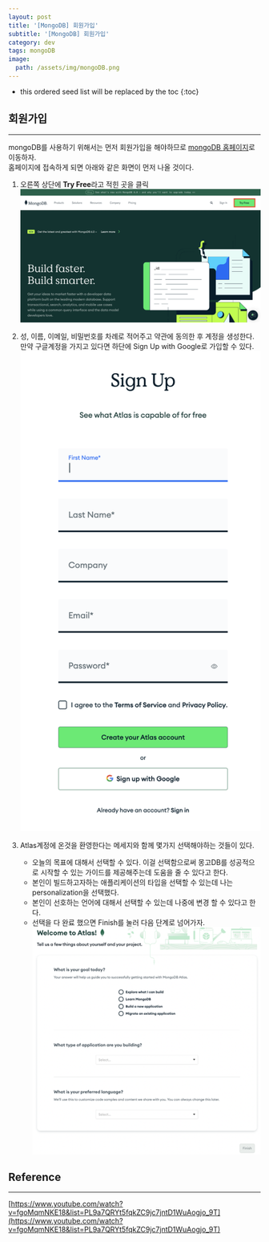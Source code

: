 ```yaml
---
layout: post
title: '[MongoDB] 회원가입'
subtitle: '[MongoDB] 회원가입'
category: dev
tags: mongoDB
image:
  path: /assets/img/mongoDB.png
---
```


<!-- prettier-ignore -->
* this ordered seed list will be replaced by the toc 
{:toc}

## 회원가입

---

mongoDB를 사용하기 위해서는 먼저 회원가입을 해야하므로 [mongoDB 홈페이지](https://www.mongodb.com/)로 이동하자.  
홈페이지에 접속하게 되면 아래와 같은 화면이 먼저 나올 것이다.

1. 오른쪽 상단에 **Try Free**라고 적힌 곳을 클릭
   ![mongoDB_register](/assets/img/development/2022/09/28/mongoDB_register.png)

2. 성, 이름, 이메일, 비밀번호를 차례로 적어주고 약관에 동의한 후 계정을 생성한다. 만약 구글계정을 가지고 있다면 하단에 Sign Up with Google로 가입할 수 있다.
   ![mongoDB_sign_up](/assets/img/development/2022/09/28/mongoDB_sign_up.png)

3. Atlas계정에 온것을 환영한다는 메세지와 함께 몇가지 선택해야하는 것들이 있다.
   - 오늘의 목표에 대해서 선택할 수 있다. 이걸 선택함으로써 몽고DB를 성공적으로 시작할 수 있는 가이드를 제공해주는데 도움을 줄 수 있다고 한다.
   - 본인이 빌드하고자하는 애플리케이션의 타입을 선택할 수 있는데 나는 personalization을 선택했다.
   - 본인이 선호하는 언어에 대해서 선택할 수 있는데 나중에 변경 할 수 있다고 한다.
   - 선택을 다 완료 했으면 Finish를 눌러 다음 단계로 넘어가자.
     ![](/assets/img/development/2022/09/28/mongoDB_welcome_atlas.png)

## Reference

---

[https://www.youtube.com/watch?v=fgoMqmNKE18&list=PL9a7QRYt5fqkZC9jc7jntD1WuAogjo_9T](https://www.youtube.com/watch?v=fgoMqmNKE18&list=PL9a7QRYt5fqkZC9jc7jntD1WuAogjo_9T)
